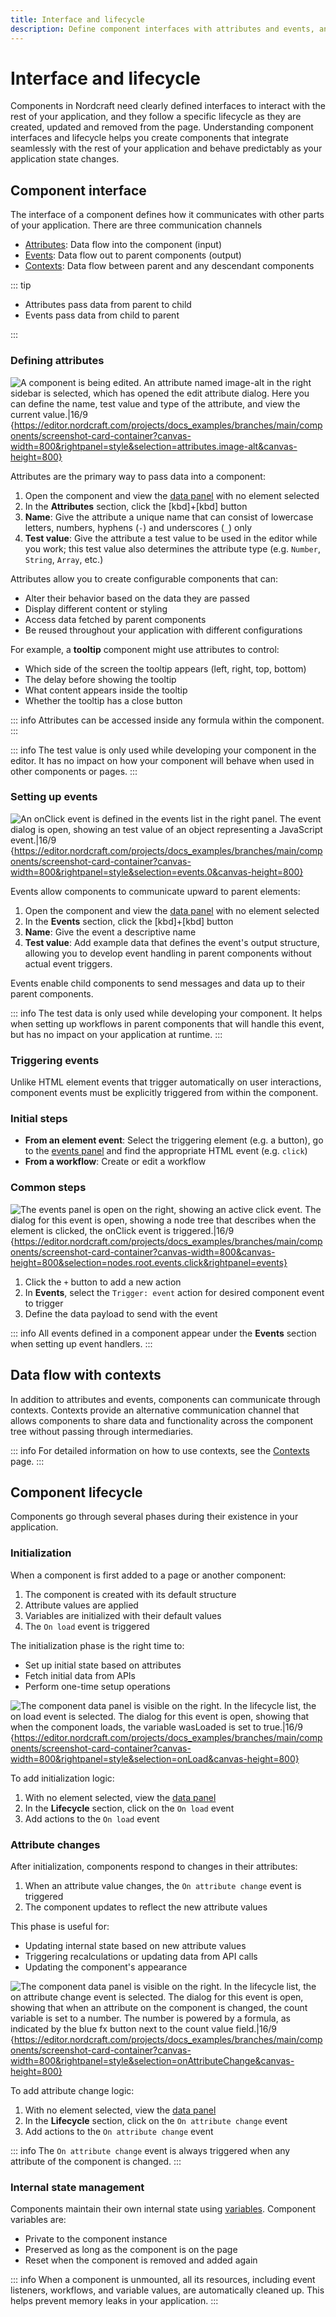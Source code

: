 ```yaml
---
title: Interface and lifecycle
description: Define component interfaces with attributes and events, and control behavior at initialization, update and removal phases in the component lifecycle.
---
```


# Interface and lifecycle

Components in Nordcraft need clearly defined interfaces to interact with the rest of your application, and they follow a specific lifecycle as they are created, updated and removed from the page. Understanding component interfaces and lifecycle helps you create components that integrate seamlessly with the rest of your application and behave predictably as your application state changes.

## Component interface

The interface of a component defines how it communicates with other parts of your application. There are three communication channels

- [Attributes](#defining-attributes): Data flow into the component (input)
- [Events](#setting-up-events): Data flow out to parent components (output)
- [Contexts](#data-flow-with-contexts): Data flow between parent and any descendant components

::: tip

- Attributes pass data from parent to child
- Events pass data from child to parent

:::

### Defining attributes

![A component is being edited. An attribute named image-alt in the right sidebar is selected, which has opened the edit attribute dialog. Here you can define the name, test value and type of the attribute, and view the current value.|16/9](define-an-attribute.webp 'Define an attribute'){https://editor.nordcraft.com/projects/docs_examples/branches/main/components/screenshot-card-container?canvas-width=800&rightpanel=style&selection=attributes.image-alt&canvas-height=800}

Attributes are the primary way to pass data into a component:

1. Open the component and view the [data panel](/the-editor/data-panel) with no element selected
2. In the **Attributes** section, click the [kbd]+[kbd] button
3. **Name**: Give the attribute a unique name that can consist of lowercase letters, numbers, hyphens (`-`) and underscores (`_`) only
4. **Test value**: Give the attribute a test value to be used in the editor while you work; this test value also determines the attribute type (e.g. `Number`, `String`, `Array`, etc.)

Attributes allow you to create configurable components that can:

- Alter their behavior based on the data they are passed
- Display different content or styling
- Access data fetched by parent components
- Be reused throughout your application with different configurations

For example, a **tooltip** component might use attributes to control:

- Which side of the screen the tooltip appears (left, right, top, bottom)
- The delay before showing the tooltip
- What content appears inside the tooltip
- Whether the tooltip has a close button

::: info
Attributes can be accessed inside any formula within the component.
:::

::: info
The test value is only used while developing your component in the editor. It has no impact on how your component will behave when used in other components or pages.
:::

### Setting up events

![An onClick event is defined in the events list in the right panel. The event dialog is open, showing an test value of an object representing a JavaScript event.|16/9](set-up-an-event.webp 'Set up an event'){https://editor.nordcraft.com/projects/docs_examples/branches/main/components/screenshot-card-container?canvas-width=800&rightpanel=style&selection=events.0&canvas-height=800}

Events allow components to communicate upward to parent elements:

1. Open the component and view the [data panel](/the-editor/data-panel) with no element selected
2. In the **Events** section, click the [kbd]+[kbd] button
3. **Name**: Give the event a descriptive name
4. **Test value**: Add example data that defines the event's output structure, allowing you to develop event handling in parent components without actual event triggers.

Events enable child components to send messages and data up to their parent components.

::: info
The test data is only used while developing your component. It helps when setting up workflows in parent components that will handle this event, but has no impact on your application at runtime.
:::

### Triggering events

Unlike HTML element events that trigger automatically on user interactions, component events must be explicitly triggered from within the component.

### Initial steps

- **From an element event**: Select the triggering element (e.g. a button), go to the [events panel](/the-editor/element-panel#events-panel) and find the appropriate HTML event (e.g. `click`)
- **From a workflow**: Create or edit a workflow

### Common steps

![The events panel is open on the right, showing an active click event. The dialog for this event is open, showing a node tree that describes when the element is clicked, the onClick event is triggered.|16/9](trigger-an-event.webp 'Trigger an event'){https://editor.nordcraft.com/projects/docs_examples/branches/main/components/screenshot-card-container?canvas-width=800&canvas-height=800&selection=nodes.root.events.click&rightpanel=events}

1. Click the `+` button to add a new action
2. In **Events**, select the `Trigger: event` action for desired component event to trigger
3. Define the data payload to send with the event

::: info
All events defined in a component appear under the **Events** section when setting up event handlers.
:::

## Data flow with contexts

In addition to attributes and events, components can communicate through contexts. Contexts provide an alternative communication channel that allows components to share data and functionality across the component tree without passing through intermediaries.

::: info
For detailed information on how to use contexts, see the [Contexts](/contexts/overview) page.
:::

## Component lifecycle

Components go through several phases during their existence in your application.

### Initialization

When a component is first added to a page or another component:

1. The component is created with its default structure
2. Attribute values are applied
3. Variables are initialized with their default values
4. The `On load` event is triggered

The initialization phase is the right time to:

- Set up initial state based on attributes
- Fetch initial data from APIs
- Perform one-time setup operations

![The component data panel is visible on the right. In the lifecycle list, the on load event is selected. The dialog for this event is open, showing that when the component loads, the variable wasLoaded is set to true.|16/9](add-initialization-logic.webp 'Add initialization logic'){https://editor.nordcraft.com/projects/docs_examples/branches/main/components/screenshot-card-container?canvas-width=800&rightpanel=style&selection=onLoad&canvas-height=800}

To add initialization logic:

1. With no element selected, view the [data panel](/the-editor/data-panel)
2. In the **Lifecycle** section, click on the `On load` event
3. Add actions to the `On load` event

### Attribute changes

After initialization, components respond to changes in their attributes:

1. When an attribute value changes, the `On attribute change` event is triggered
2. The component updates to reflect the new attribute values

This phase is useful for:

- Updating internal state based on new attribute values
- Triggering recalculations or updating data from API calls
- Updating the component's appearance

![The component data panel is visible on the right. In the lifecycle list, the on attribute change event is selected. The dialog for this event is open, showing that when an attribute on the component is changed, the count variable is set to a number. The number is powered by a formula, as indicated by the blue fx button next to the count value field.|16/9](add-logic-on-attribute-change.webp 'Add logic on attribute change'){https://editor.nordcraft.com/projects/docs_examples/branches/main/components/screenshot-card-container?canvas-width=800&rightpanel=style&selection=onAttributeChange&canvas-height=800}

To add attribute change logic:

1. With no element selected, view the [data panel](/the-editor/data-panel)
2. In the **Lifecycle** section, click on the `On attribute change` event
3. Add actions to the `On attribute change` event

::: info
The `On attribute change` event is always triggered when any attribute of the component is changed.
:::

### Internal state management

Components maintain their own internal state using [variables](/variables/overview). Component variables are:

- Private to the component instance
- Preserved as long as the component is on the page
- Reset when the component is removed and added again

::: info
When a component is unmounted, all its resources, including event listeners, workflows, and variable values, are automatically cleaned up. This helps prevent memory leaks in your application.
:::
